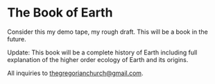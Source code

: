 # The Book of Earth

Consider this my demo tape, my rough draft. This will be a book in the future.

Update: This book will be a complete history of Earth including full explanation of the higher order ecology of Earth and its origins.

All inquiries to thegregorianchurch@gmail.com.



